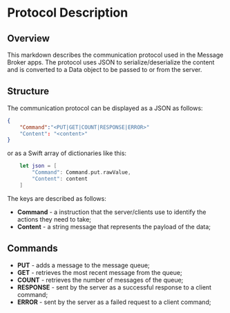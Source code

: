 # Protocol Description

## Overview
This markdown describes the communication protocol used in the Message Broker apps.
The protocol uses JSON to serialize/deserialize the content and is converted to a Data object to be passed
to or from the server.

## Structure
The communication protocol can be displayed as a JSON as follows:
```json
{
    "Command":"<PUT|GET|COUNT|RESPONSE|ERROR>"
    "Content": "<content>"
}
```
or as a Swift array of dictionaries like this:

```swift
    let json = [
        "Command": Command.put.rawValue,
        "Content": content
    ]
```
The keys are described as follows:
* **Command** - a instruction that the server/clients use to identify the actions they need to take;
* **Content** - a string message that represents the payload of the data;

## Commands
* **PUT** - adds a message to the message queue;
* **GET** - retrieves the most recent message from the queue;
* **COUNT** - retrieves the number of messages of the queue;
* **RESPONSE** - sent by the server as a successful response to a client command;
* **ERROR** - sent by the server as a failed request to a client command;


